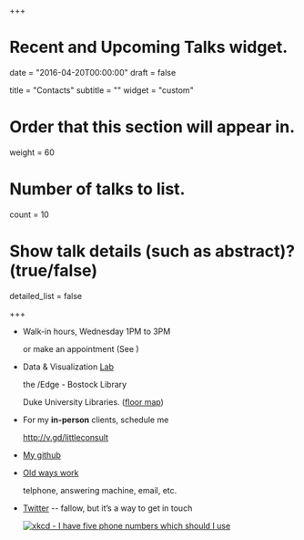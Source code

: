 +++
# Recent and Upcoming Talks widget.

date = "2016-04-20T00:00:00"
draft = false

title = "Contacts"
subtitle = ""
widget = "custom"

# Order that this section will appear in.
weight = 60

# Number of talks to list.
count = 10

# Show talk details (such as abstract)? (true/false)
detailed_list = false

+++
<ul class="ul-edu fa-ul">
  <li>
    <span class="fa-li fa fa-clock-o"></span>
    <div class="description">
      <p class="course">Walk-in hours, Wednesday 1PM to 3PM</p>
      <p class="institution">or make an appointment (See <span class="fa fa-calendar"></span>)</p>
    </div>
  </li>
  
  <li>
    <span class="fa-li fa fa-map-marker"></span>
      <div class="description">
        <p class="course">Data & Visualization <a href="http://library.duke.edu/data/about/lab">Lab</a></p>
        <p class="institution">the /Edge - Bostock Library</p>
        <p class="institution">Duke University Libraries.  (<a href="http://library.duke.edu/edge/spaces">floor map</a>)</p>
      </div>
  </li>
  
 <li>
    <span class="fa-li fa fa-calendar"></span>
      <div class="description">
        <p class="course">For my <b>in-person</b> clients, schedule me</p>
        <p class="institution"><a href="http://duke.libcal.com/appointment/2695">http://v.gd/littleconsult</a> </p>
      </div>
  </li>
  
 <li>
    <span class="fa-li fa fa-github"></span>
      <div class="description">
        <p class="course"><a href="https://github.com/libjohn">My github</a></p>
      </div>
  </li>
  
 <li>
    <span class="fa-li fa fa-phone"></span>
      <div class="description">
        <p class="course"><a href="http://library.duke.edu/about/directory/staff/1441">Old ways work</a></p>
        <p class="institution">telphone, answering machine, email, etc.</p>
      </div>
  </li>
  
  <li>
    <span class="fa-li fa fa-twitter"></span>
      <div class="description">
        <p class="institution"><a href="http://twitter.com/john_little">Twitter</a> -- fallow, but it’s a way to get in touch</p>
      </div>
  </li>

[![xkcd - I have five phone numbers which should I use](//imgs.xkcd.com/comics/phone_numbers.png)](http://xkcd.com/1789/)
